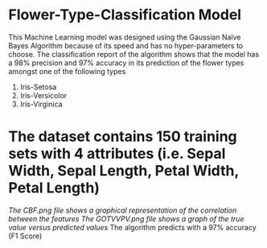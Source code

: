 # Flower-Type-Classification Model
This Machine Learning model was designed using the Gaussian Naïve Bayes Algorithm because of its speed and has no hyper-parameters to choose. 
The classification report of the algorithm shows that the model has a 98% precision and 97% accuracy in its prediction of the flower types amongst one of the following types 
1.	Iris-Setosa
2.	Iris-Versicolor
3.	Iris-Virginica


# The dataset contains 150 training sets with 4 attributes (i.e. Sepal Width, Sepal Length, Petal Width, Petal Length)

_The CBF.png file shows a graphical representation of the correlation between the features_ 
_The GOTVVPV.png file shows a graph of the true value versus predicted values_
The algorithm predicts with a 97% accuracy (F1 Score)

